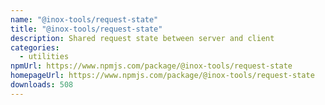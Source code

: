 ```yaml
---
name: "@inox-tools/request-state"
title: "@inox-tools/request-state"
description: Shared request state between server and client
categories:
  - utilities
npmUrl: https://www.npmjs.com/package/@inox-tools/request-state
homepageUrl: https://www.npmjs.com/package/@inox-tools/request-state
downloads: 508
---
```


